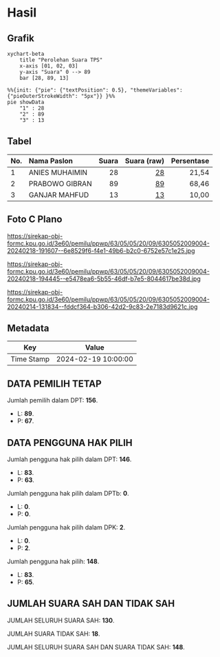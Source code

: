 # Hasil

## Grafik

```mermaid
xychart-beta
    title "Perolehan Suara TPS"
    x-axis [01, 02, 03]
    y-axis "Suara" 0 --> 89
    bar [28, 89, 13]
```

```mermaid
%%{init: {"pie": {"textPosition": 0.5}, "themeVariables": {"pieOuterStrokeWidth": "5px"}} }%%
pie showData
    "1" : 28
    "2" : 89
    "3" : 13
```

## Tabel

| No. | Nama Paslon    | Suara | Suara (raw) | Persentase |
|:--- |:-------------- | -----:| -----------:| ----------:|
| 1   | ANIES MUHAIMIN | 28    | [28][p-1]   | 21,54      |
| 2   | PRABOWO GIBRAN | 89    | [89][p-2]   | 68,46      |
| 3   | GANJAR MAHFUD  | 13    | [13][p-3]   | 10,00      |


[p-1]: https://github.com/gigit-pemilu/pemilu-2024-63-kalimantan-selatan/blob/main/pilpres/hitung-suara/sub/63-kalimantan-selatan/sub/05-tapin/sub/05-candi-laras-selatan/sub/2009-marampiau-hilir/sub/004-tps/sub/paslon-1.txt
[p-2]: https://github.com/gigit-pemilu/pemilu-2024-63-kalimantan-selatan/blob/main/pilpres/hitung-suara/sub/63-kalimantan-selatan/sub/05-tapin/sub/05-candi-laras-selatan/sub/2009-marampiau-hilir/sub/004-tps/sub/paslon-2.txt
[p-3]: https://github.com/gigit-pemilu/pemilu-2024-63-kalimantan-selatan/blob/main/pilpres/hitung-suara/sub/63-kalimantan-selatan/sub/05-tapin/sub/05-candi-laras-selatan/sub/2009-marampiau-hilir/sub/004-tps/sub/paslon-3.txt

## Foto C Plano

https://sirekap-obj-formc.kpu.go.id/3e60/pemilu/ppwp/63/05/05/20/09/6305052009004-20240218-191607--6e8529f6-f4e1-49b6-b2c0-6752e57c1e25.jpg

https://sirekap-obj-formc.kpu.go.id/3e60/pemilu/ppwp/63/05/05/20/09/6305052009004-20240218-194445--e5478ea6-5b55-46df-b7e5-8044617be38d.jpg

https://sirekap-obj-formc.kpu.go.id/3e60/pemilu/ppwp/63/05/05/20/09/6305052009004-20240214-131834--fddcf364-b306-42d2-9c83-2e7183d9621c.jpg


## Metadata

| Key        | Value               |
| ---------- | ------------------- |
| Time Stamp | 2024-02-19 10:00:00 |


## DATA PEMILIH TETAP

Jumlah pemilih dalam DPT: **156**.
 * L: **89**.
 * P: **67**.

## DATA PENGGUNA HAK PILIH

Jumlah pengguna hak pilih dalam DPT: **146**.
 * L: **83**.
 * P: **63**.

Jumlah pengguna hak pilih dalam DPTb: **0**.
 * L: **0**.
 * P: **0**.

Jumlah pengguna hak pilih dalam DPK: **2**.
 * L: **0**.
 * P: **2**.

Jumlah pengguna hak pilih: **148**.
 * L: **83**.
 * P: **65**.

## JUMLAH SUARA SAH DAN TIDAK SAH

JUMLAH SELURUH SUARA SAH: **130**.

JUMLAH SUARA TIDAK SAH: **18**.

JUMLAH SELURUH SUARA SAH DAN SUARA TIDAK SAH: **148**.


